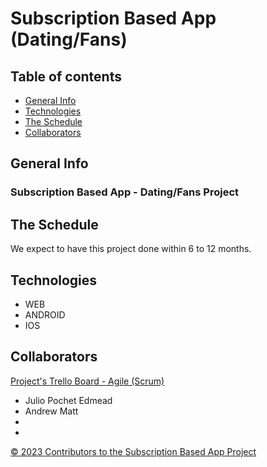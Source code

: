 # Subscription Based App (Dating/Fans)

## Table of contents
* [General Info](#general-info)
* [Technologies](#technologies)
* [The Schedule](#the-schedule)
* [Collaborators](#collaborators)

## General Info
### Subscription Based App - Dating/Fans Project


## The Schedule
We expect to have this project done within 6 to 12 months.

## Technologies
* WEB
* ANDROID
* IOS

## Collaborators
[Project's Trello Board - Agile (Scrum)](https://trello.com/b/YEDBtCmN/agile-board-template-trello)
* Julio Pochet Edmead
* Andrew Matt
*
*

[© 2023 Contributors to the Subscription Based App Project](https://github.com/jpochetedmead/Subscription-Based-App)
